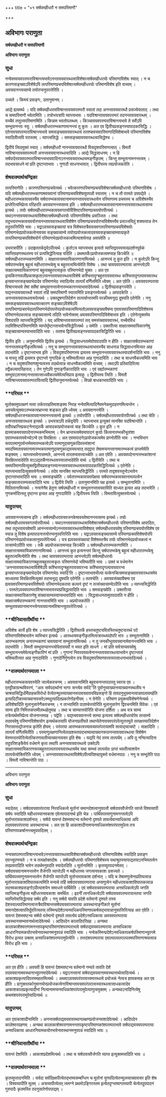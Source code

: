 +++
title = "०१ सर्षपमहीधरौ न समपरिमाणौ"

+++


## अविभागः पराणुता

**सर्षपमहीधरौ न समपरिमाणौ**

**अविभागः पराणुता**

### **सुधा**

नन्वेवमवयवपरम्पराविश्रान्त्यभावेऽनन्तावयवारब्धत्वाविशेषात्सर्षपमहीधरयोः परिमाणाविशेषः स्यात् । न च कारणसङ्ख्याऽविशेषेऽपि तत्परिमाणप्रचयविशेषात्सर्षपमहीधरयोः परिमाणविशेष इति वाच्यम् । अवयवानन्त्यसाम्ये तयोरप्यनुपपत्तेरिति ।

उच्यते । किमयं प्रसङ्गः, उतानुमानम् ।

आद्ये ह्ययमर्थः । यदि सर्षपमहीधरावविश्रान्तावयवपरम्परौ स्यातां तदा अनन्तावयवारब्धौ प्रसज्येयातात् । तथा च समपरिमाणौ भवेतामिति । तत्रोभयत्रापि व्याप्त्यभावः । यदविश्रान्तावयवपरम्परं तदनन्तावयवारब्धम् । यच्चैवं तत्तुल्यपरिमाणमिति । किन्नाम भवतोपलब्धम् । किञ्चावयवपरम्पराविश्रान्त्यभावे ते सर्वेऽपि सम्भूयानन्ताः स्युः । सर्षपमहीधरारम्भकाणामानन्त्यं तु कुतः । अत एव द्वितीयप्रसङ्गस्यापादकासिद्धिः । एतेनावयवपरम्पराविश्रान्त्यभावे समसङ्ख्यावयवारब्धत्वं ततश्चावयवपरिमाणादिविशेषाभावे परिमाणाविशेषः स्यादितीत्यपि परास्तम् । व्याप्त्यसिद्धेः । समसङ्ख्यावयवारब्धत्वासिद्धेश्च ।

द्वितीये त्विदमुक्तं स्यात् । सर्षपमहीधरौ नानन्तावयवारब्धौ विसदृशपरिमाणत्वात् । विमतौ नाविश्रान्तावयवपरम्परौ अनन्तावयवानारब्धत्वादिति । आद्ये सिद्धसाधनम् । न हि सर्षपादेरवयवपरम्पराविश्रान्त्यभाववादिनाऽनन्तावयवारब्धत्वमङ्गीकृतम् । किन्तु सम्भूतानामनन्तत्वम् । तदभावसाधने मां प्रति दृष्टान्ताभावः । गुणादौ साधनाभावात् । द्वितीयस्य त्वप्रयोजकतेति ।

### **शेषवाक्यार्थचन्द्रिका**

तत्परिमाणेति । कारणपरिमाणप्रचयेत्यर्थः । भवेत्कारणपरिमाणप्रचयविशेषात्सर्षपमहीधरयोः परिमाणविशेषः । यदि सर्षपमहीधरारम्भकाणामवयवानां परिमाणप्रचयविशेषावुपपन्नौ स्याताम् । न च तौ परमते उपपद्येते । महीधरारम्भकावयवस्यैव सर्षपारम्भकावयवानामप्यनन्तावयवारब्धत्वेन परिमाणस्य प्रचयस्य च अविशेषस्यैव प्राप्तेरित्यभिप्रेत्य परिहरति अवयवानन्त्यसाम्य इति । सर्षपमहीधरारम्भकावयवानामनन्तावयवारब्धत्वसाम्य इत्यर्थः । तयोः सर्षपमहीधरारम्भकावयवगतयोर्विशिष्टपरिमाणप्रचययोरपीत्यर्थः । यथाऽनन्तावयवारब्धत्वाविशेषात्सर्षपमहीधरयोः परिमाणाविशेषः प्रसञ्जितः । तथा तदुभयारम्भकावयवयोरप्यनन्तावयवारब्धत्वाविशेषेण परिमाणप्रचययोरप्यविशेषस्यैव प्रसञ्जयितुं शक्यत्वान्न तेन तदुपपत्तिरिति भावः । यद्वाऽवयवसङ्ख्यायां यत्र विशेषस्तत्रैवावयवगतपरिमाणप्रचयविशेषयोः परिमाणभेदप्रयोजकत्वेनावयव सङ्ख्यासाम्ये तयोरप्रयोजकत्वादवयवसङ्ख्यासाम्यात्प्रकृते तत्परिमाणप्रचयविशेषयोर्न परिमाणभेदप्रयोजकत्वमित्याशयेनाह अवयवेति ॥

उभयत्रापीति । उदाहृततर्कद्वयेऽपीत्यर्थः । कुतोऽत्र व्याप्त्यभाव इत्यतो व्याप्तिद्वयस्वरूपप्रदर्शनपूर्वकं व्याप्तिग्रहणस्थलस्य परं प्रत्यसिद्धेरित्याह यदिति । प्रथमतर्केऽप्रयोजकत्वमप्याह किञ्चेति ॥ सर्षपमहीधरारम्भकाणामिति । साक्षात्तत्समवायिकारणानामित्यर्थः । आनन्त्यं तु कुत इति । न कुतोऽपि किन्तु सर्षपारम्भकेषु बहुत्वं महीधरारम्भकेषु च बहुतरत्वमित्येवेति विशेषः । तथा चावयवपरम्पराया आनन्त्येऽपि साक्षात्समवायिकारणानां बहुत्वबहुतरत्वकृतः परिमाणभेदो युक्तः । अत एव द्रव्यकिरणावलीप्रकाशकृताऽप्यनन्तावयवारब्धत्वाविशेषे कश्चित्तादृग्बहुतरावयवारब्धः कश्चित्तादृगल्पावयवारब्ध इत्यवान्तरसङ्ख्याभेदादेव परिमाणभेदः स्यादित्येव तात्पर्यं वर्णितमिति ध्येयम् । अत एवेति । अवयवपरम्पराया विश्रान्त्यभावे तेषां सर्वेषां सम्भूयानन्तत्वेनारम्भकानन्त्याभावादेवेत्यर्थः ॥ द्वितीयप्रसङ्गस्येति । यद्यनन्तावयवारब्धौ स्यातां तर्हि समपरिमाणौ स्यातामिति प्रसङ्गस्येत्यर्थः ॥ आपादकेति । अनन्तावयवारब्धत्वरूपेत्यर्थः । उक्तदूषणातिदेशेन तात्पर्यान्तरमपि परकीयमनूद्य दूषयति एतेनेति । ननु समसङ्ख्यावयवारब्धत्वात्कारण सङ्ख्याऽविशेषेऽपि तत्परिमाणप्रचयभेदात्परिमाणभेदोपपत्तेरप्रयोजकत्वमित्यतोऽवयवसङ्ख्यावैषम्य एवावयवपरिमाणादिविशेषस्य परिमाणभेदकत्वान्न सङ्ख्यासाम्ये तदिति भावेनोक्तम् अवयवपरिमाणादिविशेषाभाव इति । एतेनेत्युक्तमेव विशदयति व्याप्त्यसिद्धेरिति । यद् अविश्रान्तावयवपरम्परं तत् समसंख्यावयवारब्धं, यच्चैवंविधं तदविशिष्टपरिमाणमिति व्याप्तेर्दृष्टान्ताभावेनासिद्धेरित्यर्थः ॥ समेति । उक्तरीत्या साक्षात्समवायिकारणेषु सङ्ख्यासाम्यस्याभावादिति भावः । ततश्च द्वितीयप्रसङ्गस्यापादकासिद्धिरिति भावः ।

द्वितीय इति । अनुमानमिति द्वितीय इत्यर्थः । सिद्धसाधनतामेवोपपादयति न हीति । साक्षात्सर्षपारम्भकाणां नानन्तत्वमङ्गीकृतमित्यर्थः । ननु च सम्भूयानन्तावयवारब्धत्वाभावस्यैव साधनान्न सिद्धसाधनमित्यत आह तदभावेति ॥ दृष्टान्ताभाव इति । विसदृशपरिमाणस्य द्रव्यस्य सम्भूयानन्तावयवारब्धस्यादर्शनादिति भावः । ननु च मास्तु तर्हि द्रव्यमत्र दृष्टान्तो गुणादिकं तु भविष्यतीत्यत आह गुणादाविति । तथा च साधनवैकल्यमिति भावः । न च सदृशपरिमाणशून्यत्वस्य तदर्थत्वान्न साधनवैकल्यमिति वाच्यम् । तथाऽपि प्रतिवादिरित्या तद्वैकल्यापरिहारात् । तेन गुणेऽपि गुणाङ्गीकारादिति भावः । एवं तर्ह्यारम्भकाणां सम्भूया(तानाम)नन्तत्वात्साध्यवैकल्यमेवेत्यभिप्राय इत्याहुः ॥ द्वितीयस्य त्विति । विमतौ नाविश्रान्तावयवपरम्परावित्यादि द्वितीयानुमानस्येत्यर्थः । विपक्षे बाधकाभावादिति भावः ।

### **परिमल **

मूलोक्तमुपलक्षणं मत्वा तर्कपराहतिमाशङ्क्य निराह नन्वेवमित्यादिनैवमनेकमुदाहरणमित्यन्तेन । अवयवेत्युक्याऽरम्भकत्वभ्रान्त्या शङ्कत इति ध्येयम् ॥ अवयवानन्त्येति । सर्षपमहीधरजनकावयवानामानन्त्यसाम्ये इत्यर्थः ॥ तयोरपीति । सर्षपमहीधरावयवयोरपीत्यर्थः ॥ तथा चेति । अनन्तावयवारब्धत्व इत्यर्थः । उभयत्राऽपि तर्कद्वयेपि । व्याप्त्यभाव इत्युक्तं व्यनक्ति यदविश्रान्तेति । तदीयभ्रान्तिप्रकटनेनाद्यतर्के आपादकाप्रयोजकत्वं चाह किञ्चेति ॥ कुत इति । न ह्यस्माकमवयवपदेनारम्भकमभिमतम् । येन भ्रान्तस्त्वमेवमापादनं कुर्याः किंत्वनारम्भकीभूतांशा एवारम्भकावयवेभ्योऽन्ये एव विवक्षिताः । अत एवमापादनेऽप्रयोजकत्वमेव प्राप्नोतीति भावः । नन्वविभाग रूपपरमाणुपर्यन्तमेवमारम्भकत्वेऽपि परमाणुद्य्वणुकादिवस्त्वंशानां भवदभिमतावयवानामारम्भकपरमाणुद्य्वणुकाद्यवयवत्वात् तद्द्वारा तेषामप्यनन्तानामारम्भकत्वं प्राप्तमेवेति शङ्क्यम् । व्याप्त्यभावेनासम्मतेः, आनन्त्ये तारतम्यसत्त्वाच्चेति ॥ अत एवेति । अवयवपदेनानारम्भकांशानां विवक्षितत्वादेवेति वाऽऽद्यतर्केणारब्धत्वस्यालाभादेवेति वार्थः ॥ द्वितीयेति । तथा च समपरिमाणावित्युक्तद्वितीयप्रसङ्गस्यानन्तावयवारब्धत्वरूपापादकासिद्धिरित्यर्थः ॥ एतेनेति । व्याप्त्यभावादित्युक्तत्वेनेत्यर्थः । तदेव व्यनक्ति व्याप्त्यसिद्धेरिति । परमते तादृशवस्तुनोऽभावेन दृष्टान्ताभावादिति भावः ॥ समसङ्ख्येति । पर्वतारम्भकावयवापेक्षया सर्षपारम्भकावयवानामल्पत्वेन सङ्ख्यातारतम्यसत्वादिति भावः ॥ द्वितीये त्विति । उतानुमानमिति पक्ष इत्यर्थः ॥ सम्भूतानामिति । मिलितानामित्यर्थः । नन्वनेनैव हेतुना सर्षपमहीधरौ न सम्भूतानन्तावयवाविति साध्यत इत्यत आह तदभावेति । गुणकर्मादिरस्तु दृष्टान्त इत्यत आह गुणादाविति ॥ द्वितीयस्य त्विति । विमतावित्युक्तस्येत्यर्थः ।

### **यादुपत्यम्**

अवयवानन्त्यसाम्य इति । सर्षपमहीधरावयवजनकेष्ववयवेष्वानन्त्यसाम्य इत्यर्थः। तयोः सर्षपमहीधरावयवगतयोरपीत्यर्थः । यथाऽनन्तावयवारब्धत्वाविशेषात्सर्षपमहीधरयोः परिमाणाविशेष आपादितः, तथा तदुभयावयवेष्वपि आनन्त्यसाम्येऽनन्तावयवारब्धत्वाविशेषात् सर्षपमहीधरावयवेषु परिमाणप्रचययोरविशेष एव स्यान्न तु विशेष इत्यापादनात्तयोरप्यनुपपत्तिरिति भावः । यद्वाऽवयवसङ्ख्यासाम्ये परिमाणप्रचयविशेषयोरपि परिमाणभेदप्रयोजकत्वानुपपत्तेरित्यर्थः । यत्र ह्यवयवसंख्यायां विशेषस्तत्रैव तयोः परिमाणभेदप्रयोजकत्वं न तत्साम्येऽपीति भावः । तर्के अप्रयोजकतामप्याह किञ्चेति ॥ सर्षपमहीधरारम्भकाणामिति । साक्षात्तत्समवायिकारणानामित्यर्थः । आनन्त्यं कुत इत्यनन्तरं किन्तु सर्षपारम्भकेषु बहुत्वं महीधारारम्भकेषु बहुतरत्वमित्येवेति शेषः । तथा चावयवपरम्पराया आनन्त्येऽपि सर्षपमहीधरयोः साक्षात्समवायिकारणबहुत्वबहुतरत्वकृतः परिमाणभेदो भविष्यतीति भावः । उक्तं च वर्धमानेन ‘अनन्तावयवारब्धत्वाविशेषेऽपि कश्चित्तादृग्बहुतरावयवारभ्यः कश्चित्तादृगल्पावयवारभ्य इत्यवान्तरसङ्ख्याभेदादेव परिमाणभेदः स्यादि’ति । दृष्टान्ताभावभीत्या यत्केनचित्समसङ्ख्यावयवारब्धत्वमेव साध्यतया विवक्षितमित्युक्तं तदप्यनूद्य दूषयति एतेनेति ॥ ततश्चेति । अवयवसंख्यावैषम्य एव ह्यवयवपरिमाणप्रचयविशेषयोः परिमाणभेदकतया कल्पनं दृष्टं न तत्संख्यासाम्येऽपीति भावः ॥ व्याप्त्यसिद्धेरिति । परमतेऽवयवपरम्पराविश्रान्त्यभावस्याप्रसिद्धत्वादिति भावः ॥ समसङ्ख्येति । उक्तरीत्या साक्षात्समवायिकारणेषु संख्यासाम्यस्याप्यभावादिति भावः । सिद्धसाधनतामुपपादयति न हीति । साक्षात्सर्षपारम्भकाणां नानन्तत्वमिति भावः । अप्रयोजकतेति । सम्भूतावयवानामानन्त्येनावयवानामविश्रान्त्युपपत्तेरित्यर्थः ।

### **श्रीनिवासतीर्थीया **

अविशेषः कार्ये इति शेष ॥ व्याप्त्यसिद्धेरिति । द्वितीयतर्के हस्तचतुष्टयवितस्तिचतुष्टयारब्धे पटे परिमाणाविशेषाभावेन व्यभिचार इत्यर्थः । आरब्धत्वमङ्गीकृतमित्यत्रारब्धपदोपरि भारः ॥ सम्भूतानामिति । आरम्भकाणाम् अनारम्भकाणां चावयवानां सम्भूतानामित्यर्थः । न तु जनकीभूतावयवानामेवानन्त्यमिति भावः । तदभावेति । विमतौ सम्भूयाप्यानन्त्योपेतावयवौ न भवत इति साधने । मां प्रति सर्वत्राप्यवयवेषु सम्भूयानन्त्यमेवेत्यङ्गीकारिणं मां प्रति । गुणानां निवरवयवत्वेनानन्तावयवारब्धत्वाभावेन दृष्टान्तत्वं भविष्यतीत्यत आह गुणादाविति । गुणादेर्निर्गुणत्वेन तत्र विसदृशपरिमाणवत्त्वरूपसाधनाभावादित्यर्थः ।

### **वाक्यार्थरत्नमाला **

महीधरारम्भकावयवस्येति जात्येकवचनम् । अवयवानामिति बहुवचनान्तपाठस्तु स्वरस एव । एतट्टीकाग्रन्थविवरणं, ‘‘अतः सर्वपदार्थानां भागाः सन्त्येव सर्वदे’’ति पूर्वानुव्याख्यानव्याख्यानस्थलीय न चाश्रयासिद्धिर्धर्मिग्राहकविरोधो वेत्येतन्मूलव्याख्यानरूपावयवावयविप्रसङ्गो हि तावदनुभूयमानत्वान्नापलापमर्हति इत्यादिटीकाव्याख्यानावसरेऽस्मदुत्पादितप्रकारेणोहनीयम् । न तेनेति । परिमाण प्रयुक्त्यविशेषणेनेत्यर्थः । अविशेषादिति मूलानुसारेणैकवचनम् । न ताभ्यामिति पाठश्चेत्तयोरिति मूलानुसारेण द्विवचनमिति विवेकः । एवं साम्य इति निमित्तसप्तमीलब्धहेतुमाह । तथा च साम्यात्तयोरिति योजना दर्शिता । अथ यत्र साम्यं तत्रेत्यर्थमभिप्रेत्य योजनान्तमाह । यद्वेति । यद्यप्यवयवानन्त्ये साम्या इत्यस्य सर्षपमहीधरयोरेव तत्साम्ये तदवयवेषु परिमाणविशेषायोग इत्यर्थकतयापि योजनाप्रतीयते तथाप्येतेनावयवपरंपरेत्युत्तरमूले तत्पक्षस्यातिदेशेन निरासात्तद्योजनान्न कृतेति ज्ञेयम् । परंपरया आरम्भकत्वस्यावयवपरंपरायामपि सत्वाद्य्वाचष्टे । साक्षादिति । तात्पर्यं वर्णितमितीति । परमाणुलक्षणानित्येतत्प्रशस्तपादभाष्यव्याख्यानरूपानन्तावयवारब्धत्वा विशेषेण मेरुमन्दरयोरित्येतत्किरणावलीव्याख्यानावसर इति शेषः । यद्यपि नेदं तस्य तात्पर्यम् । अपि तु नन्वित्यादिना तदुपरिशङ्कैवेयं वर्धमाने कृता तथापि अनन्तावयवारब्धत्वे उक्तेऽपि साक्षात्समवायिकारणरूपबहुतराल्पतरावयवारब्धत्वमेव यथा सम्भवं तात्पर्यतः प्राप्तं भवतीत्याशयेन तात्पर्यत्वोक्तिरिति ध्येयम् । अनन्तावयवारब्धत्वाविशेषेऽपीत्यपिशब्दयुक्तो वर्धमानपाठः । ननु च सम्भूतेति पाठः । विमतौ नाविश्रान्तेति पाठः ।

------------------------------------------------------------------------

अविभागः पराणुता

**अविभागः पराणुता**

### **सुधा**

स्यादेतत् । सर्षपावयवपरंपराया निरवधिकत्वे मूर्तानां समानदेशत्वानुपपत्तौ सर्षपावयवैर्जगति व्याप्ते विश्वव्यापी सर्षपः स्यादिति महीधरस्यानवकाश एवेत्यापादनार्थ इति चेन्न । पार्थिवपरमाणूनामनन्तत्वेऽपि मूर्तान्तरावकाशदर्शनात् । सर्षपो यावन्तं देशमवष्टभ्य वर्तमानो दृश्यते तावत्येवानवधिकाया अपि तदवयवपरंपराया अवस्थानाच्च । अत एव हि आकाशादीनामप्यनवधिकामंशपरंपरामुपेत्य तत्र परिमाणापकर्षानन्त्यमुपपादितम् ।

### **शेषवाक्यार्थचन्द्रिका**

नन्वयवपरम्पराविश्रान्त्यभावेऽनन्तावयवारब्धत्वाविशेषात्सर्षपमहीधरयोः परिमाणाविशेषः स्यादिति प्रसङ्ग एवाभ्युपगम्यते । न च तत्पक्षोक्तदोषः । सर्षपमहीधरयोः परिमाणाविशेषस्य यथाश्रुतस्यापाद्यतयाऽनभिमतत्वेन तदप्रसरादिति भावेन तदर्थमनुवदति स्यादेतदिति ॥ मूर्तानामिति । कृतव्युत्पादनमेतत् । सर्षपावयवानामनन्तत्वेन तैर्जगति व्याप्तेऽपि न महीधरस्य जगत्यनवकाशः प्रसज्यते । पार्थिवपरमाणूनामनन्तत्वेन तैर्जगति व्याप्तेऽपि मूर्तान्तरावकाश दर्शनात् । यदि च तेषामणुत्वेनाप्रतिघत्वान्न मूर्तान्तरावकाशविघातकत्वमिति मन्यसे तर्हि सर्षपावयवपरम्पराया अप्यणुत्वेन महीधरावकाशाविघातकत्वान्न तदनवकाशप्रसङ्गोऽपीत्याशयेन समाधत्ते पार्थिवेति । एवं सर्षपावयवपरम्पराया अनवधिकत्वेऽपि जगति व्याप्तिमङ्गीकृत्य महीधरस्यावकाशः समर्थितः । इदनीं त्वनधिकत्वेऽपि सर्षपावयवपरम्परायास्तया जगति व्याप्तिरेवासिद्धेत्याह सर्षप इति । ननु सर्षपो यावति प्रदेशे वर्तमानो दृश्यते तस्य देशस्याल्पपरिमाणत्वात्तत्रैवाविश्रान्तसर्षपावयवपरम्पराया अवस्थानाङ्गीकारे मूर्तानां समानदेशत्वापत्तिर्दुर्वारेत्यतस् तस्मिन्प्रदेशेऽप्यनवधिकपरिमाणापकर्षसद्भावान्नानुपपत्तिरित्याह अत एवेति । यावन्तं देशमवष्टभ्य सर्षपो वर्तमानो दृश्यते तावत्येव प्रदेशेऽनवधिकाया अवयवपरम्पराया अवस्थानसम्भावनार्थत्वादेवेत्यर्थः । आदिपदेन कालादिपरिग्रहः । अन्यथा कालाकाशेश्वराणामनन्तापकृष्टपरिमाणांशपरम्पराभावे सर्षपाद्यवयवपरम्पराया अनवधिकाया आधारनियामकयोरभावेनावस्थानमनुपपन्नं स्यादिति भावः । नन्वेकस्मिन्प्रदेशेऽनवधिकापकर्षपरिमाणाभ्युपगमे विरोध इत्यत उक्तम् अनवधिकांशपरम्परामुपेत्येति । तत्तदंशपरम्पराया एवाल्पाल्पतराल्पतमपरिमाणाश्रयत्वान्न विरोध इति भावः ।

### **परिमल **

अत एव हीति । अवयवी हि यावन्तं देशमवष्टभ्य वर्तमानो गम्यते तावति देशे तदवयवानामवस्थानाभ्युपगमादेवेत्यर्थः । यद्वाऽनन्तानां सर्षपाद्यवयवानामवस्थानार्थत्वादित्यर्थः । आकाशप्रकृत्यादिपरममहतामित्यर्थः । अथवाऽवयवपरंपरावत्त्वमारब्धत्वे प्रयोजकं नेत्यत्र ज्ञापकमाह अत एव हीति । प्रागुक्ततर्कानुमानयोरप्रयोजकत्वेनाविश्रान्तावयवपरंपरात्वस्यारब्धत्वासाधकत्वादेव आकाशकालप्रकृत्यादीनां नित्यानामप्यनवधिकांशपरंपरामुपेत्याणुत्वमुक्तम् । अन्यथाऽनादिनित्येषु कथमंशपरंपरामुपेयादित्यर्थः ॥

### **यादुपत्यम्**

अत एवाकाशादीनामिति । अनन्तसर्षपाद्यवयवावस्थानलक्षणप्रयोजनवशादेवेत्यर्थः । आदिपदेन कालेश्वरग्रहणम् । अन्यथा कालाकाशेश्वराणामनन्तापकृष्टपरिमाणकांशपरम्पराभावे सर्षपाद्यवयवपरम्पराया अनवधिकाया आधारनियामकयोरभावेनावस्थानमनुपपन्नं स्यादिति भावः ॥

### **श्रीनिवासतीर्थीया **

यावन्तं देशमिति । आकाशप्रदेशमित्यर्थः । तथा च सर्षपावयवैर्जगति व्याप्त इत्युक्तमसदिति भावः ॥

### **वाक्यार्थरत्नमाला **

कृतव्युप्तादनमिति । सर्वदा सर्वदिक्ष्वपीत्येतद्भाष्यसम्बन्धिन च मूर्तानां युगपदित्येतन्मूलव्याख्यावसर इति शेषः । विश्वव्यापीति मूलम् । अत्रव्यापीत्येतत् त्वमग्ने प्रथमोऽङ्गिरस्तम इत्येतदृग्भाष्यगतव्यापी चेत्येतदुपपादनं गुरुपादैः कृतमस्ति तदनुसारेणोपपाद्यम् ।

